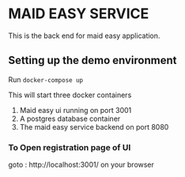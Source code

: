 # MAID EASY SERVICE 

This is the back end for maid easy application. 

## Setting up the demo environment

Run `docker-compose up`

This will start three docker containers

1. Maid easy ui running on port 3001
2. A postgres database container
3. The maid easy service backend on port 8080

### To Open registration page of UI

goto : http://localhost:3001/ on your browser

